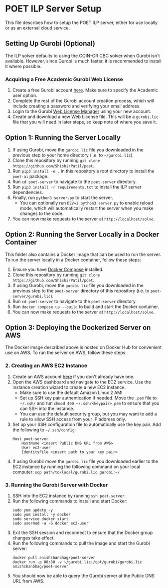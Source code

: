 # POET ILP Server Setup

This file describes how to setup the POET ILP server, either for use locally or as an external cloud service.

## Setting Up Gurobi (Optional)

The ILP solver defaults to using the COIN-OR CBC solver when Gurobi isn't available. However, since Gurobi is much faster, it is recommended to install it where possible.

### Acquiring a Free Academic Gurobi Web License

1. Create a free Gurobi account [here](https://pages.gurobi.com/registration). Make sure to specify the Academic user option.
2. Complete the rest of the Gurobi account creation process, which will include creating a password and verifying your email address.
3. Login to the Gurobi [Web License Manager](https://license.gurobi.com/) using your new account.
4. Create and download a new Web License file. This will be a `gurobi.lic` file that you will need in later steps, so keep note of where you save it.

## Option 1: Running the Server Locally

1. If using Gurobi, move the `gurobi.lic` file you downloaded in the previous step to your home directory (i.e. to `~/gurobi.lic`).
2. Clone this repository by running `git clone https://github.com/ShishirPatil/poet`.
3. Run `pip3 install -e .` in this repository's root directory to install the `poet-ai` package.
4. Run `cd poet-server` to navigate to the `poet-server` directory.
5. Run `pip3 install -r requirements.txt` to install the ILP server dependencies.
6. Finally, run `python3 server.py` to start the server.
    - You can optionally run `DEV=1 python3 server.py` to enable reload mode, which will automatically restart the server when you make changes to the code.
7. You can now make requests to the server at `http://localhost/solve`.

## Option 2: Running the Server Locally in a Docker Container

This folder also contains a Docker image that can be used to run the server. To run the server locally in a Docker container, follow these steps:

1. Ensure you have [Docker Compose](https://docs.docker.com/compose/install/) installed.
2. Clone this repository by running `git clone https://github.com/ShishirPatil/poet`.
3. If using Gurobi, move the `gurobi.lic` file you downloaded in the previous step to the `poet-server` directory of this repository (i.e. to `poet-server/gurobi.lic`).
4. Run `cd poet-server` to navigate to the `poet-server` directory.
5. Run `docker compose up --build` to build and start the Docker container.
6. You can now make requests to the server at `http://localhost/solve`.

## Option 3: Deploying the Dockerized Server on AWS

The Docker image described above is hosted on Docker Hub for convenient use on AWS. To run the server on AWS, follow these steps:

### 2. Creating an AWS EC2 Instance

1. Create an AWS account [here](https://aws.amazon.com/) if you don't already have one.
2. Open the AWS dashboard and navigate to the EC2 service. Use the instance creation wizard to create a new EC2 instance.
    - Make sure to use the default Amazon Linux 2 AMI
    - Set up SSH key pair authentication if needed. Move the `.pem` file to `~/.ssh/` and run `chmod 400 ~/.ssh/<keypair>.pem` to ensure that you can SSH into the instance.
    - You can use the default security group, but you may want to add a rule to allow SSH access from your IP address only.
3. Set up your SSH configuration file to automatically use the key pair. Add the following to `~/.ssh/config`:
    ```
    Host poet-server
        HostName <insert Public DNS URL from AWS>
        User ec2-user
        IdentityFile <insert path to your key pair>
    ```
4. If using Gurobi: move the `gurobi.lic` file you downloaded earlier to the EC2 instance by running the following command on your local computer: `scp path/to/local/gurobi.lic gurobi:~/`

### 3. Running the Gurobi Server with Docker

1. SSH into the EC2 instance by running `ssh poet-server`.
2. Run the following commands to install and start Docker:
    ```
    sudo yum update -y
    sudo yum install -y docker
    sudo service docker start
    sudo usermod -a -G docker ec2-user
    ```
3. Exit the SSH session and reconnect to ensure that the Docker group changes take effect.
4. Run the following commands to pull the image and start the Gurobi server:
    ```
    docker pull anishshanbhag/poet-server
    docker run -p 80:80 -v ~/gurobi.lic:/opt/gurobi/gurobi.lic anishshanbhag/poet-server
    ```
5. You should now be able to query the Gurobi server at the Public DNS URL from AWS.
